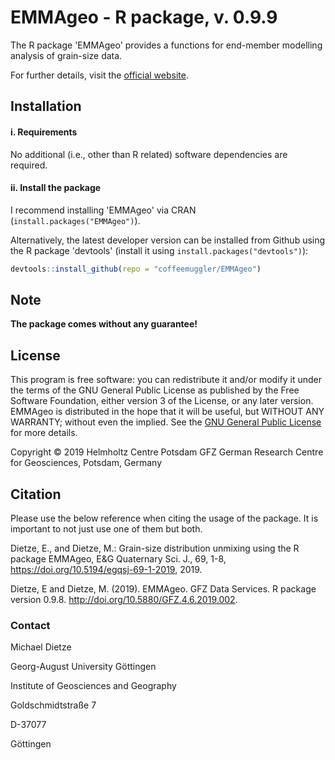 # EMMAgeo - R package, v. 0.9.9

The R package 'EMMAgeo' provides a functions for end-member modelling analysis of grain-size data.

For further details, visit the  [official website](http://micha-dietze.de/pages/emmageo.html).

## Installation

#### i. Requirements

No additional (i.e., other than R related) software dependencies are required.

#### ii. Install the package

I recommend installing 'EMMAgeo' via CRAN (`install.packages("EMMAgeo")`).

Alternatively, the latest developer version can be installed from Github using the R package 'devtools' (install it using `install.packages("devtools")`):

```r
devtools::install_github(repo = "coffeemuggler/EMMAgeo")
```

## Note

**The package comes without any guarantee!**

## License

This program is free software: you can redistribute it and/or modify it under the terms of the GNU General Public License as published by the Free Software Foundation, either version 3 of the License, or any later version. EMMAgeo is distributed in the hope that it will be useful, but WITHOUT ANY WARRANTY; without even the implied. See the [GNU General Public License](https://github.com/coffeemuggler/EMMAgeo/blob/master/LICENSE.txt) for more details.

Copyright © 2019 Helmholtz Centre Potsdam GFZ German Research Centre for Geosciences, Potsdam, Germany

## Citation

Please use the below reference when citing the usage of the package. It is important to not just use one of them but both.

Dietze, E., and Dietze, M.: Grain-size distribution unmixing using the R package EMMAgeo, E&G
Quaternary Sci. J., 69, 1-8, https://doi.org/10.5194/egqsj-69-1-2019, 2019.

Dietze, E and Dietze, M. (2019). EMMAgeo. GFZ Data Services. R package version 0.9.8. http://doi.org/10.5880/GFZ.4.6.2019.002.

### Contact

Michael Dietze 

Georg-August University Göttingen

Institute of Geosciences and Geography

Goldschmidtstraße 7

D-37077

Göttingen